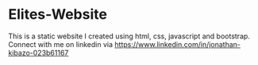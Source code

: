 # Elites-Website
This is a static website I created using html, css, javascript and bootstrap.
Connect with me on linkedin via https://www.linkedin.com/in/jonathan-kibazo-023b61167
